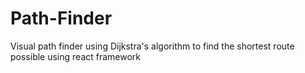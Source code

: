 # Path-Finder
Visual path finder using Dijkstra's algorithm to find the shortest route possible using react framework
